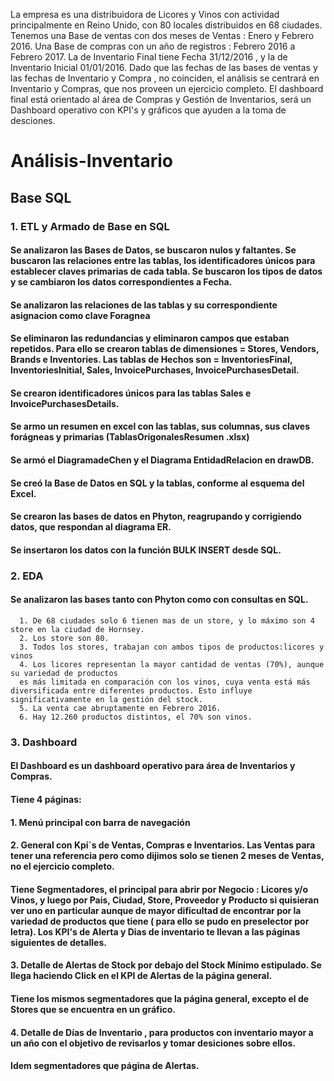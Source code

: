 La empresa es una distribuidora de Licores y Vinos con actividad principalmente en Reino Unido, con 80 locales distribuidos en 68 ciudades.  
Tenemos una Base de ventas con dos meses de Ventas : Enero y Febrero 2016.
Una Base de compras con un año de registros : Febrero 2016 a Febrero 2017.
La de Inventario Final tiene Fecha 31/12/2016 , y la de Inventario Inicial 01/01/2016.
Dado que las fechas de las bases de ventas y las fechas de Inventario y Compra , no coinciden,
el análisis se centrará en Inventario y Compras, que nos proveen un ejercicio completo.
El dashboard final está orientado al área de Compras y Gestión de Inventarios, será un Dashboard operativo con KPI's y gráficos que ayuden a la toma de desciones.

# Análisis-Inventario

## Base SQL
### 1. ETL y Armado de Base en SQL
   #### Se analizaron las Bases de Datos, se buscaron nulos y faltantes. Se buscaron las relaciones entre las tablas, los identificadores únicos para establecer claves primarias de cada tabla. Se buscaron los tipos de datos y se cambiaron los datos correspondientes a Fecha.
   #### Se analizaron las relaciones de las tablas y su correspondiente asignacion como clave Foragnea
   #### Se eliminaron las redundancias y eliminaron campos que estaban repetidos. Para ello se crearon tablas de dimensiones = Stores, Vendors, Brands e Inventories. Las tablas de Hechos son = InventoriesFinal, InventoriesInitial, Sales, InvoicePurchases, InvoicePurchasesDetail.
   #### Se crearon identificadores únicos para las tablas Sales e InvoicePurchasesDetails.
   #### Se armo un resumen en excel con las tablas, sus columnas, sus claves forágneas y primarias (TablasOrigonalesResumen .xlsx)
   #### Se armó el DiagramadeChen y el Diagrama EntidadRelacion en drawDB.
   #### Se creó la Base de Datos en SQL y la tablas, conforme al esquema del Excel.
   #### Se crearon las bases de datos en Phyton, reagrupando y corrigiendo datos, que respondan al diagrama ER.
   #### Se insertaron los datos con la función BULK INSERT desde SQL.
### 2. EDA
   #### Se analizaron las bases tanto con Phyton como con consultas en SQL.
      1. De 68 ciudades solo 6 tienen mas de un store, y lo máximo son 4 store en la ciudad de Hornsey.
      2. Los store son 80.
      3. Todos los stores, trabajan con ambos tipos de productos:licores y vinos
      4. Los licores representan la mayor cantidad de ventas (70%), aunque su variedad de productos
      es más limitada en comparación con los vinos, cuya venta está más diversificada entre diferentes productos. Esto influye significativamente en la gestión del stock.
      5. La venta cae abruptamente en Febrero 2016.
      6. Hay 12.260 productos distintos, el 70% son vinos.
### 3. Dashboard
   #### El Dashboard es un dashboard operativo para área de Inventarios y Compras.
   #### Tiene 4 páginas:
   #### 1. Menú principal con barra de navegación
   #### 2. General con Kpi´s  de Ventas, Compras e Inventarios. Las Ventas para tener una referencia pero como dijimos solo se tienen 2 meses de Ventas, no el ejercicio completo.
   ####  Tiene Segmentadores, el principal para abrir por Negocio : Licores y/o Vinos, y luego por Pais, Ciudad, Store, Proveedor y Producto si quisieran ver uno en particular aunque de mayor dificultad de encontrar por la variedad de productos que tiene ( para ello se pudo en preselector por letra). Los KPI's de Alerta y Dias de inventario te llevan a las páginas siguientes de detalles.
   #### 3. Detalle de Alertas de Stock por debajo del Stock Mínimo estipulado. Se llega haciendo Click en el KPI de Alertas de la página general.
   #### Tiene los mismos segmentadores que la página general, excepto el de Stores que se encuentra en un gráfico.
   #### 4. Detalle de Días de Inventario , para productos con inventario mayor a un año con el objetivo de revisarlos y tomar desiciones sobre ellos.
   #### Idem segmentadores que página de Alertas.
      
   
   

   
